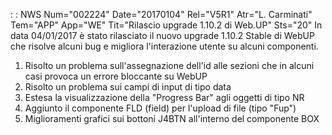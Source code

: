  :  : NWS Num="002224" Date="20170104" Rel="V5R1" Atr="L. Carminati" Tem="APP" App="WE" Tit="Rilascio upgrade 1.10.2 di Web.UP" Sts="20"
In data 04/01/2017 è stato rilasciato il nuovo upgrade  1.10.2 Stable di WebUP che risolve alcuni bug e migliora l'interazione utente su alcuni componenti.

<ol><li>Risolto un problema sull'assegnazione dell'id alle sezioni che in alcuni casi provoca un errore bloccante su WebUP</li>
<li>Risolto un problema sui campi di input di tipo data</li>
<li>Estesa la visualizzazione della "Progress Bar" agli oggetti di tipo NR</li> <li>Aggiunto il componente FLD (field) per l'upload di file (tipo "Fup")</li> <li>Miglioramenti grafici sui bottoni J4BTN all'interno del componente BOX</li></ol> 